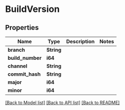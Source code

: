 # BuildVersion

## Properties

Name | Type | Description | Notes
------------ | ------------- | ------------- | -------------
**branch** | **String** |  | 
**build_number** | **i64** |  | 
**channel** | **String** |  | 
**commit_hash** | **String** |  | 
**major** | **i64** |  | 
**minor** | **i64** |  | 

[[Back to Model list]](../README.md#documentation-for-models) [[Back to API list]](../README.md#documentation-for-api-endpoints) [[Back to README]](../README.md)


